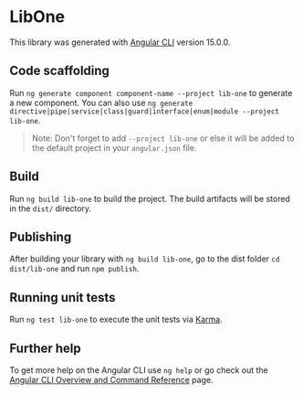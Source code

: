 # LibOne

This library was generated with [Angular CLI](https://github.com/angular/angular-cli) version 15.0.0.

## Code scaffolding

Run `ng generate component component-name --project lib-one` to generate a new component. You can also use `ng generate directive|pipe|service|class|guard|interface|enum|module --project lib-one`.
> Note: Don't forget to add `--project lib-one` or else it will be added to the default project in your `angular.json` file. 

## Build

Run `ng build lib-one` to build the project. The build artifacts will be stored in the `dist/` directory.

## Publishing

After building your library with `ng build lib-one`, go to the dist folder `cd dist/lib-one` and run `npm publish`.

## Running unit tests

Run `ng test lib-one` to execute the unit tests via [Karma](https://karma-runner.github.io).

## Further help

To get more help on the Angular CLI use `ng help` or go check out the [Angular CLI Overview and Command Reference](https://angular.io/cli) page.
